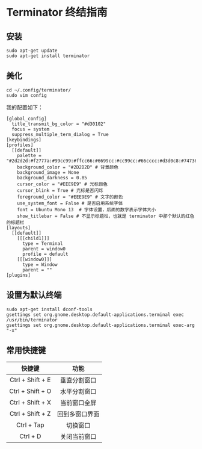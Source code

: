 # Terminator 终结指南

## 安装

```
sudo apt-get update
sudo apt-get install terminator
```

## 美化

```
cd ~/.config/terminator/ 
sudo vim config
```

我的配置如下：

```
[global_config]
  title_transmit_bg_color = "#d30102"
  focus = system
  suppress_multiple_term_dialog = True
[keybindings]
[profiles]
  [[default]]
    palette = "#2d2d2d:#f2777a:#99cc99:#ffcc66:#6699cc:#cc99cc:#66cccc:#d3d0c8:#747369:#f2777a:#99cc99:#ffcc66:#6699cc:#cc99cc:#66cccc:#f2f0ec"
    background_color = "#2D2D2D" # 背景颜色
    background_image = None   
    background_darkness = 0.85 
    cursor_color = "#EEE9E9" # 光标颜色
    cursor_blink = True # 光标是否闪烁
    foreground_color = "#EEE9E9" # 文字的颜色
    use_system_font = False # 是否启用系统字体
    font = Ubuntu Mono 13  # 字体设置，后面的数字表示字体大小
    show_titlebar = False # 不显示标题栏，也就是 terminator 中那个默认的红色的标题栏
[layouts]
  [[default]]
    [[[child1]]]
      type = Terminal
      parent = window0
      profile = default
    [[[window0]]]
      type = Window
      parent = ""
[plugins]
```

## 设置为默认终端

```
sudo apt-get install dconf-tools
gsettings set org.gnome.desktop.default-applications.terminal exec   /usr/bin/terminator
gsettings set org.gnome.desktop.default-applications.terminal exec-arg "-x"
```

## 常用快捷键

快捷键 | 功能
:---: | :---:
Ctrl + Shift + E | 垂直分割窗口
Ctrl + Shift + O | 水平分割窗口
Ctrl + Shift + X | 当前窗口全屏
Ctrl + Shift + Z | 回到多窗口界面
Ctrl + Tap | 切换窗口
Ctrl + D | 关闭当前窗口
